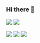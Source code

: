 ### Hi there 👋

![](https://github-stats.ubrong.com/api?username=ldgeng&show_icons=true&theme=tokyonight)
![](https://github-stats.ubrong.com/api/top-langs/?username=ldgeng&layout=compact&theme=tokyonight)

![](https://badgen.net/badge/windows/11/blue?icon=windows)
![](https://badgen.net/badge/cpp/gcc12.2.0/red)
![](https://badgen.net/badge/python/3.10.5/green)

<!--
**ldgeng/ldgeng** is a ✨ _special_ ✨ repository because its `README.md` (this file) appears on your GitHub profile.

Here are some ideas to get you started:

- 🔭 I’m currently working on ...
- 🌱 I’m currently learning ...
- 👯 I’m looking to collaborate on ...
- 🤔 I’m looking for help with ...
- 💬 Ask me about ...
- 📫 How to reach me: ...
- 😄 Pronouns: ...
- ⚡ Fun fact: ...
-->
